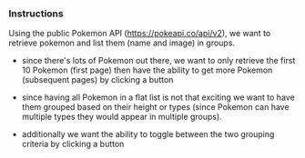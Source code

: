 ### Instructions

Using the public Pokemon API (https://pokeapi.co/api/v2), we want to retrieve pokemon and list them (name and image) in groups.

- since there's lots of Pokemon out there, we want to only retrieve the first 10 Pokemon (first page) then have the ability to get more Pokemon (subsequent pages) by clicking a button

- since having all Pokemon in a flat list is not that exciting we want to have them grouped based on their height or types (since Pokemon can have multiple types they would appear in multiple groups).

- additionally we want the ability to toggle between the two grouping criteria by clicking a button
